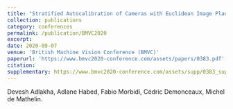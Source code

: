 ```yaml
---
title: "Stratified Autocalibration of Cameras with Euclidean Image Plane"
collection: publications
category: conferences
permalink: /publication/BMVC2020
excerpt: 
date: 2020-09-07
venue: 'British Machine Vision Conference (BMVC)'
paperurl: 'https://www.bmvc2020-conference.com/assets/papers/0383.pdf'
citation: 
supplementary: https://www.bmvc2020-conference.com/assets/supp/0383_supp.zip
---
```


Devesh Adlakha, Adlane Habed, Fabio Morbidi, Cédric Demonceaux, Michel de Mathelin.
